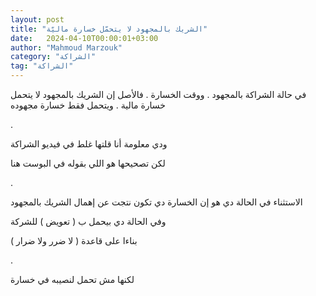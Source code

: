 ```yaml
---
layout: post
title: "الشريك بالمجهود لا يتحمّل خسارة ماليّة"
date:   2024-04-10T00:00:01+03:00
author: "Mahmoud Marzouk"
category: "الشراكة"
tag: "الشراكة"
---
```



في حالة الشراكة بالمجهود . ووقت الخسارة . فالأصل إن
الشريك بالمجهود لا يتحمل خسارة مالية . ويتحمل فقط خسارة مجهوده

.

ودي معلومة أنا قلتها غلط في فيديو الشراكة

لكن تصحيحها هو اللي بقوله في البوست هنا

.

الاستثناء في الحالة دي هو إن الخسارة دي تكون نتجت عن
إهمال الشريك بالمجهود

وفي الحالة دي بيحمل ب ( تعويض ) للشركة

بناءا على قاعدة ( لا ضرر ولا ضرار )

.

لكنها مش تحمل لنصيبه في خسارة
